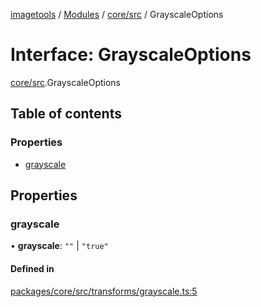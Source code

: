 [imagetools](../README.md) / [Modules](../modules.md) / [core/src](../modules/core_src.md) / GrayscaleOptions

# Interface: GrayscaleOptions

[core/src](../modules/core_src.md).GrayscaleOptions

## Table of contents

### Properties

- [grayscale](core_src.GrayscaleOptions.md#grayscale)

## Properties

### grayscale

• **grayscale**: ``""`` \| ``"true"``

#### Defined in

[packages/core/src/transforms/grayscale.ts:5](https://github.com/JonasKruckenberg/imagetools/blob/4ebc88f/packages/core/src/transforms/grayscale.ts#L5)
